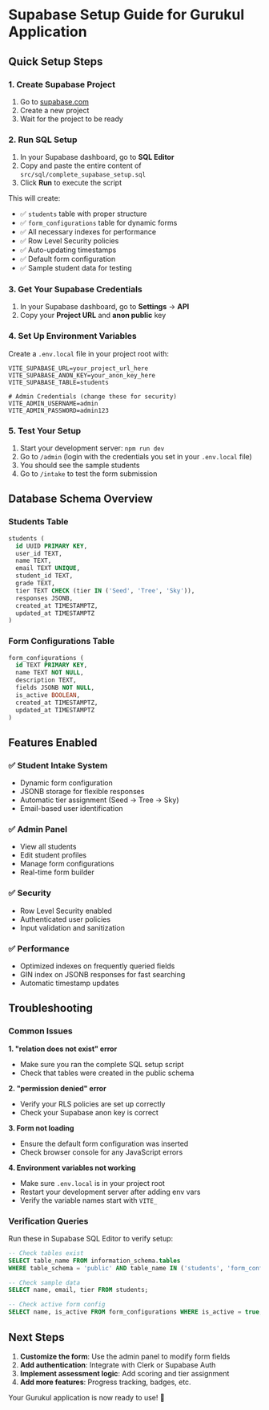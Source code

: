 # Supabase Setup Guide for Gurukul Application

## Quick Setup Steps

### 1. Create Supabase Project

1. Go to [supabase.com](https://supabase.com)
2. Create a new project
3. Wait for the project to be ready

### 2. Run SQL Setup

1. In your Supabase dashboard, go to **SQL Editor**
2. Copy and paste the entire content of `src/sql/complete_supabase_setup.sql`
3. Click **Run** to execute the script

This will create:

- ✅ `students` table with proper structure
- ✅ `form_configurations` table for dynamic forms
- ✅ All necessary indexes for performance
- ✅ Row Level Security policies
- ✅ Auto-updating timestamps
- ✅ Default form configuration
- ✅ Sample student data for testing

### 3. Get Your Supabase Credentials

1. In your Supabase dashboard, go to **Settings** → **API**
2. Copy your **Project URL** and **anon public** key

### 4. Set Up Environment Variables

Create a `.env.local` file in your project root with:

```env
VITE_SUPABASE_URL=your_project_url_here
VITE_SUPABASE_ANON_KEY=your_anon_key_here
VITE_SUPABASE_TABLE=students

# Admin Credentials (change these for security)
VITE_ADMIN_USERNAME=admin
VITE_ADMIN_PASSWORD=admin123
```

### 5. Test Your Setup

1. Start your development server: `npm run dev`
2. Go to `/admin` (login with the credentials you set in your `.env.local` file)
3. You should see the sample students
4. Go to `/intake` to test the form submission

## Database Schema Overview

### Students Table

```sql
students (
  id UUID PRIMARY KEY,
  user_id TEXT,
  name TEXT,
  email TEXT UNIQUE,
  student_id TEXT,
  grade TEXT,
  tier TEXT CHECK (tier IN ('Seed', 'Tree', 'Sky')),
  responses JSONB,
  created_at TIMESTAMPTZ,
  updated_at TIMESTAMPTZ
)
```

### Form Configurations Table

```sql
form_configurations (
  id TEXT PRIMARY KEY,
  name TEXT NOT NULL,
  description TEXT,
  fields JSONB NOT NULL,
  is_active BOOLEAN,
  created_at TIMESTAMPTZ,
  updated_at TIMESTAMPTZ
)
```

## Features Enabled

### ✅ Student Intake System

- Dynamic form configuration
- JSONB storage for flexible responses
- Automatic tier assignment (Seed → Tree → Sky)
- Email-based user identification

### ✅ Admin Panel

- View all students
- Edit student profiles
- Manage form configurations
- Real-time form builder

### ✅ Security

- Row Level Security enabled
- Authenticated user policies
- Input validation and sanitization

### ✅ Performance

- Optimized indexes on frequently queried fields
- GIN index on JSONB responses for fast searching
- Automatic timestamp updates

## Troubleshooting

### Common Issues

**1. "relation does not exist" error**

- Make sure you ran the complete SQL setup script
- Check that tables were created in the public schema

**2. "permission denied" error**

- Verify your RLS policies are set up correctly
- Check your Supabase anon key is correct

**3. Form not loading**

- Ensure the default form configuration was inserted
- Check browser console for any JavaScript errors

**4. Environment variables not working**

- Make sure `.env.local` is in your project root
- Restart your development server after adding env vars
- Verify the variable names start with `VITE_`

### Verification Queries

Run these in Supabase SQL Editor to verify setup:

```sql
-- Check tables exist
SELECT table_name FROM information_schema.tables
WHERE table_schema = 'public' AND table_name IN ('students', 'form_configurations');

-- Check sample data
SELECT name, email, tier FROM students;

-- Check active form config
SELECT name, is_active FROM form_configurations WHERE is_active = true;
```

## Next Steps

1. **Customize the form**: Use the admin panel to modify form fields
2. **Add authentication**: Integrate with Clerk or Supabase Auth
3. **Implement assessment logic**: Add scoring and tier assignment
4. **Add more features**: Progress tracking, badges, etc.

Your Gurukul application is now ready to use! 🚀
